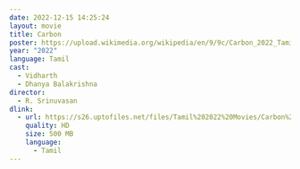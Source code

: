```yaml
---
date: 2022-12-15 14:25:24
layout: movie
title: Carbon
poster: https://upload.wikimedia.org/wikipedia/en/9/9c/Carbon_2022_Tamil_film_poster.jpg
year: "2022"
language: Tamil
cast:
  - Vidharth
  - Dhanya Balakrishna
director:
  - R. Srinuvasan
dlink:
  - url: https://s26.uptofiles.net/files/Tamil%202022%20Movies/Carbon%20(2022)/Carbon%20(Original)/Carbon%20(640x360)/Carbon%202022%20HD.mp4
    quality: HD
    size: 500 MB
    language:
      - Tamil
---
```

